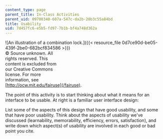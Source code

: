 ```yaml
---
content_type: page
parent_title: In-Class Activities
parent_uid: 09700340-607a-547c-da2b-20b3c55a84bd
title: Usability
uid: 7d457fc6-e5b5-fd97-7b1b-bf4a748d362a
---
```


![An illustration of a combination lock.]({{< resource_file 0d7ce90d-be05-439f-2be0-682bcf834586 >}})  
© Source unknown. All  
rights reserved. This  
content is excluded from  
our Creative Commons  
license. For more  
information, see  
[http://ocw.mit.edu/fairuse](/fairuse).

The point of this activity is to start thinking about what it means for an interface to be usable. At right is a familiar user interface design:

List some of the aspects of this design that have good usability, and some that have poor usability. Think about the aspects of usability we've discussed (learnability, memorability, efficiency, errors, satisfaction), and write down which aspect(s) of usability are involved in each good or bad point you cite.